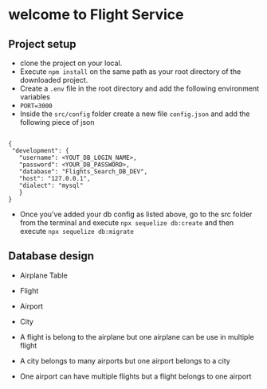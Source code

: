 # welcome to  Flight Service
 
 ## Project setup
 - clone the project on your local.
 - Execute `npm install` on the same path as your root directory of the downloaded project.
 - Create a `.env` file in the root directory and add the following environment variables
  - `PORT=3000`
 - Inside the `src/config` folder create a new file `config.json` and add the following piece of json

 ```

 {
  "development": {
    "username": <YOUT_DB_LOGIN_NAME>,
    "password": <YOUR_DB_PASSWORD>,
    "database": "Flights_Search_DB_DEV",
    "host": "127.0.0.1",
    "dialect": "mysql"
    }
 }

 ```
 - Once you've added your db config as listed above, go to the src folder from the terminal and execute `npx sequelize db:create` and then execute `npx sequelize db:migrate `

## Database design
  - Airplane Table
  - Flight
  - Airport
  - City

  - A flight is belong to the airplane but one airplane can be use in multiple flight
  - A city belongs to many airports but one airport belongs to a city
  - One airport can have multiple flights but a flight belongs to one airport
  